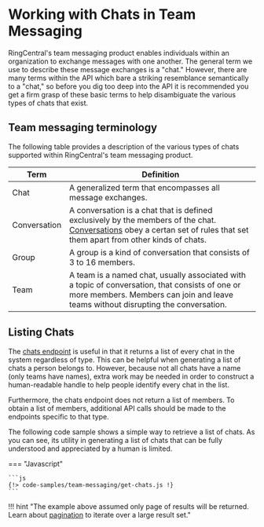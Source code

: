 # Working with Chats in Team Messaging

RingCentral's team messaging product enables individuals within an organization to exchange messages with one another. The general term we use to describe these message exchanges is a "chat." However, there are many terms within the API which bare a striking resemblance semantically to a "chat," so before you dig too deep into the API it is recommended you get a firm grasp of these basic terms to help disambiguate the various types of chats that exist.

## Team messaging terminology

The following table provides a description of the various types of chats supported within RingCentral's team messaging product. 

| Term | Definition |
|-|-|
| Chat | A generalized term that encompasses all message exchanges. |
| Conversation | A conversation is a chat that is defined exclusively by the members of the chat. [Conversations](conversations.md) obey a certan set of rules that set them apart from other kinds of chats. |
| Group | A group is a kind of conversation that consists of 3 to 16 members. |
| Team | A team is a named chat, usually associated with a topic of conversation, that consists of one or more members. Members can join and leave teams without disrupting the conversation. | 

## Listing Chats

The [chats endpoint](https://developers.ringcentral.com/api-reference/Chats/listGlipChatsNew) is useful in that it returns a list of every chat in the system regardless of type. This can be helpful when generating a list of chats a person belongs to. However, because not all chats have a name (only teams have names), extra work may be needed in order to construct a human-readable handle to help people identify every chat in the list. 

Furthermore, the chats endpoint does not return a list of members. To obtain a list of members, additional API calls should be made to the endpoints specific to that type.

The following code sample shows a simple way to retrieve a list of chats. As you can see, its utility in generating a list of chats that can be fully understood and appreciated by a human is limited. 

=== "Javascript"

    ```js
    {!> code-samples/team-messaging/get-chats.js !}
    ```

!!! hint "The example above assumed only page of results will be returned. Learn about [pagination](../manual/pagination.md) to iterate over a large result set."
